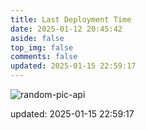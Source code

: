 ```yaml
---
title: Last Deployment Time
date: 2025-01-12 20:45:42
aside: false
top_img: false
comments: false
updated: 2025-01-15 22:59:17
---
```


![random-pic-api](https://cover.dong4j.ink:1024)

updated: 2025-01-15 22:59:17